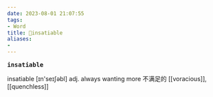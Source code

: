 ```yaml
---
date: 2023-08-01 21:07:55
tags: 
- Word
title: 📖insatiable
aliases: 
- 
---
```


<pre><strong>insatiable</strong></pre>

insatiable
[ɪn'seɪʃəbl]
adj. always wanting more 不满⾜的
[[voracious]], [[quenchless]]
